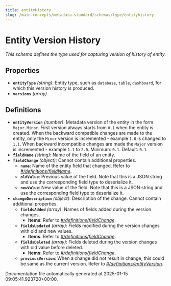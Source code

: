 ```yaml
---
title: entityHistory
slug: /main-concepts/metadata-standard/schemas/type/entityhistory
---
```


# Entity Version History

*This schema defines the type used for capturing version of history of entity.*

## Properties

- **`entityType`** *(string)*: Entity type, such as `database`, `table`, `dashboard`, for which this version history is produced.
- **`versions`** *(array)*
## Definitions

- **`entityVersion`** *(number)*: Metadata version of the entity in the form `Major.Minor`. First version always starts from `0.1` when the entity is created. When the backward compatible changes are made to the entity, only the `Minor` version is incremented - example `1.0` is changed to `1.1`. When backward incompatible changes are made the `Major` version is incremented - example `1.1` to `2.0`. Minimum: `0.1`. Default: `0.1`.
- **`fieldName`** *(string)*: Name of the field of an entity.
- **`fieldChange`** *(object)*: Cannot contain additional properties.
  - **`name`**: Name of the entity field that changed. Refer to *[#/definitions/fieldName](#definitions/fieldName)*.
  - **`oldValue`**: Previous value of the field. Note that this is a JSON string and use the corresponding field type to deserialize it.
  - **`newValue`**: New value of the field. Note that this is a JSON string and use the corresponding field type to deserialize it.
- **`changeDescription`** *(object)*: Description of the change. Cannot contain additional properties.
  - **`fieldsAdded`** *(array)*: Names of fields added during the version changes.
    - **Items**: Refer to *[#/definitions/fieldChange](#definitions/fieldChange)*.
  - **`fieldsUpdated`** *(array)*: Fields modified during the version changes with old and new values.
    - **Items**: Refer to *[#/definitions/fieldChange](#definitions/fieldChange)*.
  - **`fieldsDeleted`** *(array)*: Fields deleted during the version changes with old value before deleted.
    - **Items**: Refer to *[#/definitions/fieldChange](#definitions/fieldChange)*.
  - **`previousVersion`**: When a change did not result in change, this could be same as the current version. Refer to *[#/definitions/entityVersion](#definitions/entityVersion)*.


Documentation file automatically generated at 2025-01-15 09:05:41.923720+00:00.
